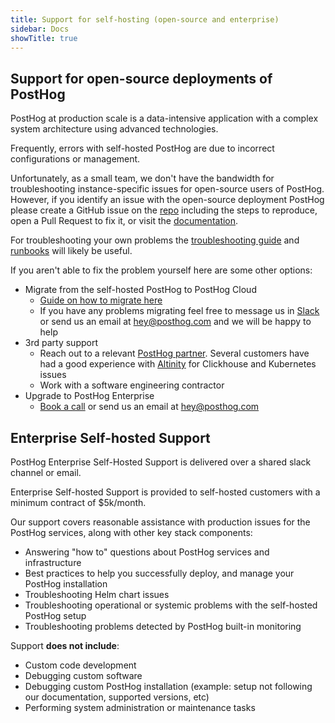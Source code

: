 ```yaml
---
title: Support for self-hosting (open-source and enterprise)
sidebar: Docs
showTitle: true
---
```


## Support for open-source deployments of PostHog

PostHog at production scale is a data-intensive application with a complex system architecture using advanced technologies.

Frequently, errors with self-hosted PostHog are due to incorrect configurations or management.

Unfortunately, as a small team, we don't have the bandwidth for troubleshooting instance-specific issues for open-source users of PostHog. However, if you identify an issue with the open-source deployment PostHog please create a GitHub issue on the [repo](https://github.com/PostHog/posthog/issues/new/choose) including the steps to reproduce, open a Pull Request to fix it, or visit the [documentation](https://github.com/PostHog/posthog.com/issues/new/choose).

For troubleshooting your own problems the [troubleshooting guide](https://posthog.com/docs/self-host/deploy/troubleshooting) and [runbooks](https://posthog.com/docs/self-host/deploy/troubleshooting) will likely be useful.

If you aren't able to fix the problem yourself here are some other options:

- Migrate from the self-hosted PostHog to PostHog Cloud
  - [Guide on how to migrate here](https://posthog.com/docs/migrate/migrate-between-cloud-and-self-hosted)
  - If you have any problems migrating feel free to message us in [Slack](https://posthog.com/slack) or send us an email at [hey@posthog.com](mailto:hey@posthog.com) and we will be happy to help
- 3rd party support
  - Reach out to a relevant [PostHog partner](https://posthog.com/partners). Several customers have had a good experience with [Altinity](https://posthog.com/partners/altinity) for Clickhouse and Kubernetes issues
  - Work with a software engineering contractor
- Upgrade to PostHog Enterprise
  - [Book a call](https://posthog.com/book-a-demo) or send us an email at [hey@posthog.com](mailto:hey@posthog.com)

## Enterprise Self-hosted Support

PostHog Enterprise Self-Hosted Support is delivered over a shared slack channel or email.

Enterprise Self-hosted Support is provided to self-hosted customers with a minimum contract of $5k/month.

Our support covers reasonable assistance with production issues for the PostHog services, along with other key stack components:

- Answering "how to" questions about PostHog services and infrastructure
- Best practices to help you successfully deploy, and manage your PostHog installation
- Troubleshooting Helm chart issues
- Troubleshooting operational or systemic problems with the self-hosted PostHog setup
- Troubleshooting problems detected by PostHog built-in monitoring

Support **does not include**:

- Custom code development
- Debugging custom software
- Debugging custom PostHog installation (example: setup not following our documentation, supported versions, etc)
- Performing system administration or maintenance tasks
